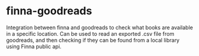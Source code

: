 # finna-goodreads
Integration between finna and goodreads to check what books are available in a specific location. Can be used to read an exported .csv file from goodreads,
and then checking if they can be found from a local library using Finna public api.
